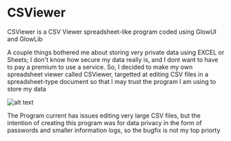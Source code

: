 # CSViewer
CSViewer is a CSV Viewer spreadsheet-like program coded using GlowUI and GlowLib

A couple things bothered me about storing very private data using EXCEL or Sheets; I don't know how secure my data really is, and I dont want to have to pay a premium to use a service.
So, I decided to make my own spreadsheet viewer called CSViewer, targetted at editing CSV files in a spreadsheet-type document so that I may trust the program I am using to store my data

![alt text](https://github.com/evanobenauer/csviewer/tree/master/img/title.jpg?raw=true)

The Program current has issues editing very large CSV files, but the intention of creating this program was for data privacy in the form of passwords and smaller information logs, so the bugfix is not my top priorty
